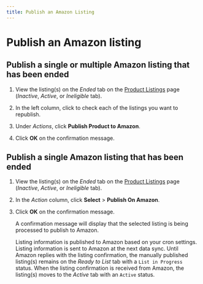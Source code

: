 ```yaml
---
title: Publish an Amazon Listing
---
```


# Publish an Amazon listing

## Publish a single or multiple Amazon listing that has been ended

1. View the listing(s) on the _Ended_ tab on the [Product Listings](./managing-product-listings.md) page (_Inactive_, _Active_, or _Ineligible_ tab).

1. In the left column, click to check each of the listings you want to republish.

1. Under _Actions_, click **Publish Product to Amazon**.

1. Click **OK** on the confirmation message.

## Publish a single Amazon listing that has been ended

1. View the listing(s) on the _Ended_ tab on the [Product Listings](./managing-product-listings.md) page (_Inactive_, _Active_, or _Ineligible_ tab).

1. In the _Action_ column, click **Select** > **Publish On Amazon**.

1. Click **OK** on the confirmation message.

    A confirmation message will display that the selected listing is being processed to publish to Amazon.

    Listing information is published to Amazon based on your cron settings. Listing information is sent to Amazon at the next data sync. Until Amazon replies with the listing confirmation, the manually published listing(s) remains on the _Ready to List_ tab with a `List in Progress` status. When the listing confirmation is received from Amazon, the listing(s) moves to the _Active_ tab with an `Active` status.
